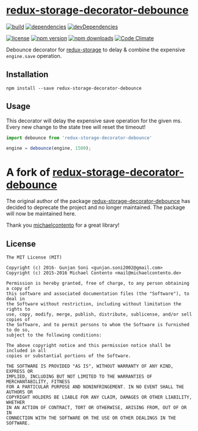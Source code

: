 # [redux-storage-decorator-debounce][]

[![build](https://travis-ci.org/michaelcontento/redux-storage-decorator-debounce.svg?branch=master)](https://travis-ci.org/michaelcontento/redux-storage-decorator-debounce)
[![dependencies](https://david-dm.org/michaelcontento/redux-storage-decorator-debounce.svg)](https://david-dm.org/michaelcontento/redux-storage-decorator-debounce)
[![devDependencies](https://david-dm.org/michaelcontento/redux-storage-decorator-debounce/dev-status.svg)](https://david-dm.org/michaelcontento/redux-storage-decorator-debounce#info=devDependencies)

[![license](https://img.shields.io/npm/l/redux-storage-decorator-debounce.svg?style=flat-square)](https://www.npmjs.com/package/redux-storage-decorator-debounce)
[![npm version](https://img.shields.io/npm/v/redux-storage-decorator-debounce.svg?style=flat-square)](https://www.npmjs.com/package/redux-storage-decorator-debounce)
[![npm downloads](https://img.shields.io/npm/dm/redux-storage-decorator-debounce.svg?style=flat-square)](https://www.npmjs.com/package/redux-storage-decorator-debounce)
[![Code Climate](https://codeclimate.com/github/michaelcontento/redux-storage-decorator-debounce/badges/gpa.svg)](https://codeclimate.com/github/michaelcontento/redux-storage-decorator-debounce)

Debounce decorator for [redux-storage][] to delay & combine the expensive
`engine.save` operation.

## Installation

    npm install --save redux-storage-decorator-debounce

## Usage

This decorator will delay the expensive save operation for the given ms. Every
new change to the state tree will reset the timeout!

```js
import debounce from 'redux-storage-decorator-debounce'

engine = debounce(engine, 1500);
```

# A fork of [redux-storage-decorator-debounce](https://github.com/michaelcontento/redux-storage-decorator-debounce)

The original author of the package [redux-storage-decorator-debounce](https://github.com/michaelcontento/redux-storage-decorator-debounce) has decided to deprecate the project and no longer maintained. The package will now be maintained here.

Thank you [michaelcontento](https://github.com/michaelcontento) for a great library!

## License

    The MIT License (MIT)

    Copyright (c) 2016- Gunjan Soni <gunjan.soni2002@gmail.com> 
    Copyright (c) 2015-2016 Michael Contento <mail@michaelcontento.de> 

    Permission is hereby granted, free of charge, to any person obtaining a copy of
    this software and associated documentation files (the "Software"), to deal in
    the Software without restriction, including without limitation the rights to
    use, copy, modify, merge, publish, distribute, sublicense, and/or sell copies of
    the Software, and to permit persons to whom the Software is furnished to do so,
    subject to the following conditions:

    The above copyright notice and this permission notice shall be included in all
    copies or substantial portions of the Software.

    THE SOFTWARE IS PROVIDED "AS IS", WITHOUT WARRANTY OF ANY KIND, EXPRESS OR
    IMPLIED, INCLUDING BUT NOT LIMITED TO THE WARRANTIES OF MERCHANTABILITY, FITNESS
    FOR A PARTICULAR PURPOSE AND NONINFRINGEMENT. IN NO EVENT SHALL THE AUTHORS OR
    COPYRIGHT HOLDERS BE LIABLE FOR ANY CLAIM, DAMAGES OR OTHER LIABILITY, WHETHER
    IN AN ACTION OF CONTRACT, TORT OR OTHERWISE, ARISING FROM, OUT OF OR IN
    CONNECTION WITH THE SOFTWARE OR THE USE OR OTHER DEALINGS IN THE SOFTWARE.

  [redux-storage]: https://github.com/react-stack/redux-storage
  [redux-storage-decorator-debounce]: https://github.com/react-stack/redux-storage-decorator-debounce
